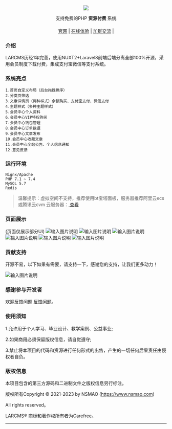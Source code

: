 <div align="center" >
    <img src="https://epmao.oss-cn-beijing.aliyuncs.com/202104/26/HiKOqiOudQmco3ddOUizlfSDI6UsDK8hvSBovclv.png" />
</div>
<div align="center">

支持免费的PHP **资源付费** 系统

</div>

#### 

<div align="center">

[官网](https://www.nsmao.com/) |
[在线体验](https://www.nsmao.com/) |
[加群交流](https://qm.qq.com/cgi-bin/qm/qr?k=a2CKPqmQRM3pergs1bbZZTRTJcpMBp5W&jump_from=webapi&authKey=lwhKCSeJgV678lPgWK2oJ58z4zTCorFfXiKp7GWudM50F/Nc+kTLNSTtswV5Sun7) |

</div>

### 介绍
LARCMS历经1年完善，使用NUXT2+Laravel8前端后端分离全部100%开源，采用会员制度下载付费，集成支付宝微信等支付系统。


### 系统亮点
~~~
1.首页自定义布局（后台拖拽排序）
2.分类页筛选
3.文章详情页（两种样式）余额购买、支付宝支付、微信支付
4.主题样式（多种主题样式）
5.会员中心个人资料
6.会员中心VIP特权购买
7.会员中心钱包管理
8.会员中心订单数据
9.会员中心文章发布
10.会员中心收藏文章
11.会员中心全站公告、个人信息通知
12.意见反馈
~~~


### 运行环境

```
Nignx/Apache
PHP 7.1 ~ 7.4 
MySQL 5.7
Redis
```


> 温馨提示：虚拟空间不支持，推荐使用bt宝塔面板，服务器推荐阿里云ecs或腾讯云cvm 云服务器：<a href="https://www.aliyun.com/minisite/goods?userCode=plfk0eug&share_source=copy_link" target="_blank">  查看 </a>


### 页面展示
(页面仅展示部分UI)
![输入图片说明](https://beiyongjiedai.oss-cn-beijing.aliyuncs.com/uploads/161858770436.png)
![输入图片说明](https://beiyongjiedai.oss-cn-beijing.aliyuncs.com/uploads/161858770684.png)
![输入图片说明](https://beiyongjiedai.oss-cn-beijing.aliyuncs.com/uploads/161858770776.png)
![输入图片说明](https://beiyongjiedai.oss-cn-beijing.aliyuncs.com/uploads/161858770819.png)
![输入图片说明](https://beiyongjiedai.oss-cn-beijing.aliyuncs.com/uploads/161858770859.png)
![输入图片说明](https://beiyongjiedai.oss-cn-beijing.aliyuncs.com/uploads/161858771529.png)


### 贡献支持
开源不易，以下如果有需要，请支持一下，感谢您的支持，让我们更多动力！

![输入图片说明](https://nsmao.oss-cn-shanghai.aliyuncs.com/202301/14/9CJJUtfv0SXokCVuZwswnx7byC0z1k3vDYX4rMMf.png)

### 感谢参与开发者

欢迎反馈问题 [反馈问题](https://github.com/a869375583/larcms/issues)。

### 使用须知

1.允许用于个人学习、毕业设计、教学案例、公益事业;

2.如果商用必须保留版权信息，请自觉遵守;

3.禁止将本项目的代码和资源进行任何形式的出售，产生的一切任何后果责任由侵权者自负。

### 版权信息

本项目包含的第三方源码和二进制文件之版权信息另行标注。

版权所有Copyright © 2021-2023 by NSMAO (https://www.nsmao.com)

All rights reserved。

LARCMS® 商标和著作权所有者为Carefree。

---

